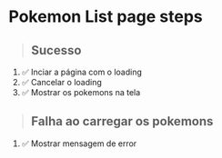 # Pokemon List page steps

> ## Sucesso

1. ✅ Inciar a página com o loading
2. ✅ Cancelar o loading
3. ✅ Mostrar os pokemons na tela

> ## Falha ao carregar os pokemons

1. ✅ Mostrar mensagem de error
